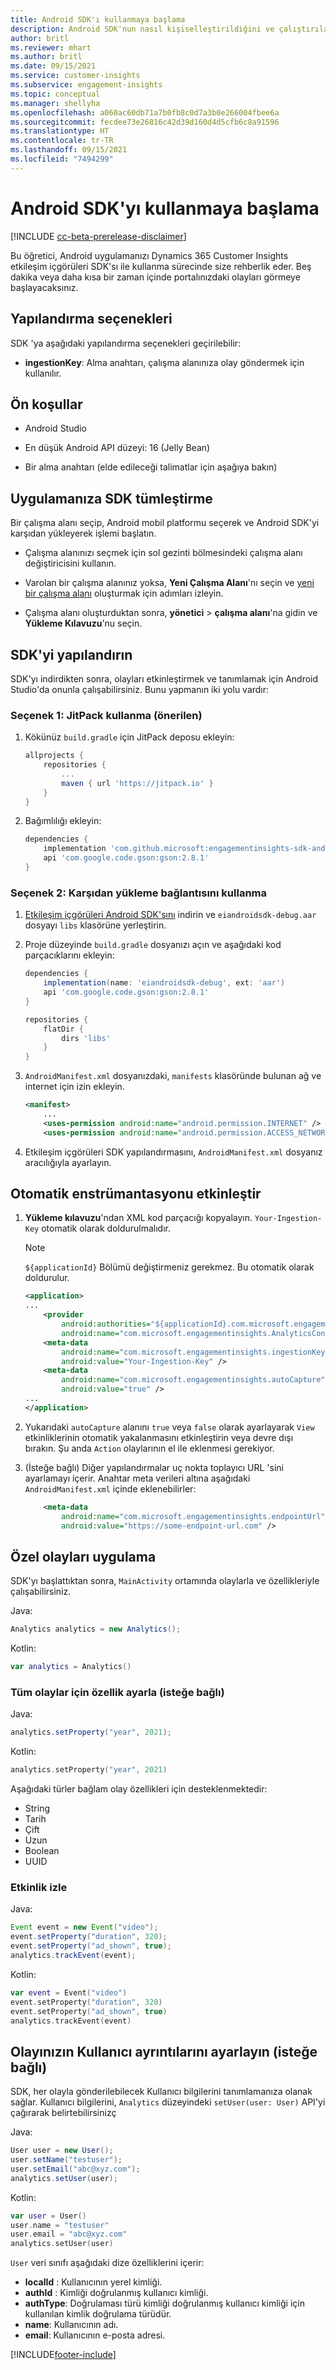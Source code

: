 ```yaml
---
title: Android SDK'ı kullanmaya başlama
description: Android SDK'nun nasıl kişiselleştirildiğini ve çalıştırılacağını öğrenin
author: britl
ms.reviewer: mhart
ms.author: britl
ms.date: 09/15/2021
ms.service: customer-insights
ms.subservice: engagement-insights
ms.topic: conceptual
ms.manager: shellyha
ms.openlocfilehash: a060ac60db71a7b0fb8c0d7a3b0e266004fbee6a
ms.sourcegitcommit: fecdee73e26816c42d39d160d4d5cfb6c8a91596
ms.translationtype: HT
ms.contentlocale: tr-TR
ms.lasthandoff: 09/15/2021
ms.locfileid: "7494299"
---
```

# <a name="get-started-with-the-android-sdk"></a>Android SDK'yı kullanmaya başlama

[!INCLUDE [cc-beta-prerelease-disclaimer](includes/cc-beta-prerelease-disclaimer.md)]

Bu öğretici, Android uygulamanızı Dynamics 365 Customer Insights etkileşim içgörüleri SDK'sı ile kullanma sürecinde size rehberlik eder. Beş dakika veya daha kısa bir zaman içinde portalınızdaki olayları görmeye başlayacaksınız.

## <a name="configuration-options"></a>Yapılandırma seçenekleri
SDK 'ya aşağıdaki yapılandırma seçenekleri geçirilebilir:

- **ingestionKey**: Alma anahtarı, çalışma alanınıza olay göndermek için kullanılır.

## <a name="prerequisites"></a>Ön koşullar

- Android Studio

- En düşük Android API düzeyi: 16 (Jelly Bean)

- Bir alma anahtarı (elde edileceği talimatlar için aşağıya bakın)

## <a name="integrate-the-sdk-into-your-application"></a>Uygulamanıza SDK tümleştirme
Bir çalışma alanı seçip, Android mobil platformu seçerek ve Android SDK'yi karşıdan yükleyerek işlemi başlatın.

- Çalışma alanınızı seçmek için sol gezinti bölmesindeki çalışma alanı değiştiricisini kullanın.

- Varolan bir çalışma alanınız yoksa, **Yeni Çalışma Alanı**'nı seçin ve [yeni bir çalışma alanı](create-workspace.md) oluşturmak için adımları izleyin.

- Çalışma alanı oluşturduktan sonra, **yönetici** > **çalışma alanı**'na gidin ve **Yükleme Kılavuzu**'nu seçin. 

## <a name="configure-the-sdk"></a>SDK'yi yapılandırın

SDK'yı indirdikten sonra, olayları etkinleştirmek ve tanımlamak için Android Studio'da onunla çalışabilirsiniz. Bunu yapmanın iki yolu vardır:
### <a name="option-1-using-jitpack-recommended"></a>Seçenek 1: JitPack kullanma (önerilen)
1. Kökünüz `build.gradle` için JitPack deposu ekleyin:
    ```gradle
    allprojects {
        repositories {
            ...
            maven { url 'https://jitpack.io' }
        }
    }
    ```

1. Bağımlılığı ekleyin:
    ```gradle
    dependencies {
        implementation 'com.github.microsoft:engagementinsights-sdk-android:1.0.0'
        api 'com.google.code.gson:gson:2.8.1'
    }
    ```

### <a name="option-2-using-download-link"></a>Seçenek 2: Karşıdan yükleme bağlantısını kullanma
1. [Etkileşim içgörüleri Android SDK'sını](https://download.pi.dynamics.com/sdk/EI-SDKs/ei-android-sdk.zip) indirin ve `eiandroidsdk-debug.aar` dosyayı `libs` klasörüne yerleştirin.

1. Proje düzeyinde `build.gradle` dosyanızı açın ve aşağıdaki kod parçacıklarını ekleyin:
    ```gradle
    dependencies {
        implementation(name: 'eiandroidsdk-debug', ext: 'aar')
        api 'com.google.code.gson:gson:2.8.1'
    }

    repositories {
        flatDir {
            dirs 'libs'
        }
    }
    ```

1. `AndroidManifest.xml` dosyanızdaki, `manifests` klasöründe bulunan ağ ve internet için izin ekleyin. 
    ```xml
    <manifest>
        ...
        <uses-permission android:name="android.permission.INTERNET" />
        <uses-permission android:name="android.permission.ACCESS_NETWORK_STATE" />
    ```
    
1. Etkileşim içgörüleri SDK yapılandırmasını, `AndroidManifest.xml` dosyanız aracılığıyla ayarlayın. 

## <a name="enable-auto-instrumentation"></a>Otomatik enstrümantasyonu etkinleştir
1. **Yükleme kılavuzu**'ndan XML kod parçacığı kopyalayın. `Your-Ingestion-Key` otomatik olarak doldurulmalıdır.

   > [!NOTE]
   > `${applicationId}` Bölümü değiştirmeniz gerekmez. Bu otomatik olarak doldurulur.
   

   ```xml
   <application>
   ...
       <provider
           android:authorities="${applicationId}.com.microsoft.engagementinsights.AnalyticsContentProvider"
           android:name="com.microsoft.engagementinsights.AnalyticsContentProvider" />
       <meta-data
           android:name="com.microsoft.engagementinsights.ingestionKey"
           android:value="Your-Ingestion-Key" />
       <meta-data
           android:name="com.microsoft.engagementinsights.autoCapture"
           android:value="true" />
   ...
   </application>
   ```

1. Yukarıdaki `autoCapture` alanını `true` veya `false` olarak ayarlayarak `View` etkinliklerinin otomatik yakalanmasını etkinleştirin veya devre dışı bırakın. Şu anda `Action` olaylarının el ile eklenmesi gerekiyor.

1. (İsteğe bağlı) Diğer yapılandırmalar uç nokta toplayıcı URL 'sini ayarlamayı içerir. Anahtar meta verileri altına aşağıdaki `AndroidManifest.xml` içinde eklenebilirler:
    ```xml
        <meta-data
            android:name="com.microsoft.engagementinsights.endpointUrl"
            android:value="https://some-endpoint-url.com" />
    ```

## <a name="implement-custom-events"></a>Özel olayları uygulama

SDK'yı başlattıktan sonra, `MainActivity` ortamında olaylarla ve özellikleriyle çalışabilirsiniz.

    
Java:
```java
Analytics analytics = new Analytics();
```

Kotlin:
```kotlin
var analytics = Analytics()
```

### <a name="set-property-for-all-events-optional"></a>Tüm olaylar için özellik ayarla (isteğe bağlı)
    
Java:
```java
analytics.setProperty("year", 2021);
```

Kotlin:
```kotlin
analytics.setProperty("year", 2021)
```

Aşağıdaki türler bağlam olay özellikleri için desteklenmektedir:
- String
- Tarih
- Çift
- Uzun
- Boolean
- UUID

### <a name="track-an-event"></a>Etkinlik izle

Java:
```java
Event event = new Event("video");
event.setProperty("duration", 320);
event.setProperty("ad_shown", true);
analytics.trackEvent(event);
```

Kotlin:
```kotlin
var event = Event("video")
event.setProperty("duration", 320)
event.setProperty("ad_shown", true)
analytics.trackEvent(event)
```

## <a name="set-user-details-for-your-event-optional"></a>Olayınızın Kullanıcı ayrıntılarını ayarlayın (isteğe bağlı)

SDK, her olayla gönderilebilecek Kullanıcı bilgilerini tanımlamanıza olanak sağlar. Kullanıcı bilgilerini, `Analytics` düzeyindeki `setUser(user: User)` API'yi çağırarak belirtebilirsinizç

Java:
```java
User user = new User();
user.setName("testuser");
user.setEmail("abc@xyz.com");
analytics.setUser(user);
```

Kotlin:
```kotlin
var user = User()
user.name = "testuser"
user.email = "abc@xyz.com"
analytics.setUser(user)
```

`User` veri sınıfı aşağıdaki dize özelliklerini içerir:

- **localId** : Kullanıcının yerel kimliği.
- **authId** : Kimliği doğrulanmış kullanıcı kimliği.
- **authType**: Doğrulaması türü kimliği doğrulanmış kullanıcı kimliği için kullanılan kimlik doğrulama türüdür.
- **name**: Kullanıcının adı.
- **email**: Kullanıcının e-posta adresi.

[!INCLUDE[footer-include](../includes/footer-banner.md)]
